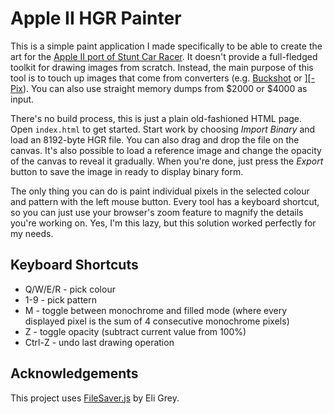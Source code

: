 # Apple II HGR Painter

This is a simple paint application I made specifically to be able to create the art for the [Apple II port of Stunt Car Racer](https://cobbpg.github.io/articles/stunt-car-racer-apple2-port.html). It doesn't provide a full-fledged toolkit for drawing images from scratch. Instead, the main purpose of this tool is to touch up images that come from converters (e.g. [Buckshot](https://apple2.gs/buckshot/) or [\]\[-Pix](https://github.com/KrisKennaway/ii-pix)). You can also use straight memory dumps from $2000 or $4000 as input.

There's no build process, this is just a plain old-fashioned HTML page. Open `index.html` to get started. Start work by choosing *Import Binary* and load an 8192-byte HGR file. You can also drag and drop the file on the canvas. It's also possible to load a reference image and change the opacity of the canvas to reveal it gradually. When you're done, just press the *Export* button to save the image in ready to display binary form.

The only thing you can do is paint individual pixels in the selected colour and pattern with the left mouse button. Every tool has a keyboard shortcut, so you can just use your browser's zoom feature to magnify the details you're working on. Yes, I'm this lazy, but this solution worked perfectly for my needs.

## Keyboard Shortcuts

* Q/W/E/R - pick colour
* 1-9 - pick pattern
* M - toggle between monochrome and filled mode (where every displayed pixel is the sum of 4 consecutive monochrome pixels)
* Z - toggle opacity (subtract current value from 100%)
* Ctrl-Z - undo last drawing operation

## Acknowledgements

This project uses [FileSaver.js](https://github.com/eligrey/FileSaver.js) by Eli Grey.